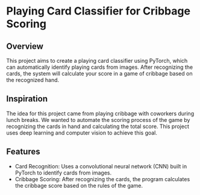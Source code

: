# Playing Card Classifier for Cribbage Scoring

## Overview
This project aims to create a playing card classifier using PyTorch, which can automatically identify playing cards from images. After recognizing the cards, the system will calculate your score in a game of cribbage based on the recognized hand.

## Inspiration
The idea for this project came from playing cribbage with coworkers during lunch breaks. We wanted to automate the scoring process of the game by recognizing the cards in hand and calculating the total score. This project uses deep learning and computer vision to achieve this goal.

## Features
- Card Recognition: Uses a convolutional neural network (CNN) built in PyTorch to identify cards from images.
- Cribbage Scoring: After recognizing the cards, the program calculates the cribbage score based on the rules of the game.
